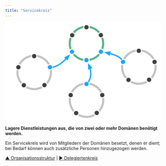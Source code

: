 ```yaml
---
title: "Servicekreis"
---
```



![right,fit](img/structural-patterns/service-circle.png)

**Lagere Dienstleistungen aus, die von zwei oder mehr Domänen benötigt werden.**

Ein Servicekreis wird von Mitgliedern der Domänen besetzt, denen er dient; bei Bedarf können auch zusätzliche Personen hinzugezogen werden.

[&#9650; Organisationsstruktur](organizational-structure.html) | [&#9654; Delegiertenkreis](delegate-circle.html)

